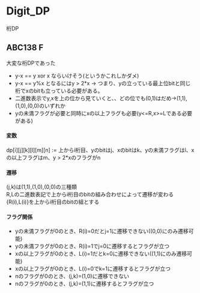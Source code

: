 # Digit_DP  

桁DP  

## ABC138 F  
大変な桁DPであった    
* y-x == y xor x ならいけそう(というかこれしかダメ)
* y-x == y%x となるにはy > 2*x → つまり、yの立っている最上位bitと同じ桁でxのbitも立っている必要がある。
* 二進数表示でy,xを上の位から見ていくと、、どの位でも(0,1)はだめ→(1,1),(1,0),(0,0)のいずれか
* yの未満フラグが必要と同時にxの以上フラグも必要(y<=R,x>=Lである必要がある)

#### 変数
dp[i][j][k][l][m][n] := 上からi桁目、yのbitはj、xのbitはk、yの未満フラグはl、xの以上フラグはm、y > 2*xのフラグがn  

#### 遷移  
(j,k)は(1,1),(1,0),(0,0)の三種類  
R,Lの二進数表記で上からi桁目のbitの組み合わせによって遷移が変わる{R(i),L(i)}を上からi桁目のbitの組とする  

#### フラグ関係  
* yの未満フラグが0のとき、R(i)=0だとj=1に遷移できない((0,0)にのみ遷移可能)  
* yの未満フラグが0のとき、R(i)=1でj=0に遷移するとフラグが立つ  
* xの以上フラグが0のとき、L(i)=1だとk=0に遷移できない((1,1)にのみ遷移可能)  
* xの以上フラグが0のとき、L(i)=0でk=1に遷移するとフラグが立つ  
* nのフラグが0のとき、(j,k)=(1,0)に遷移できない  
* nのフラグが0のとき、(j,k)=(1,1)に遷移するとフラグが立つ  

 
 

